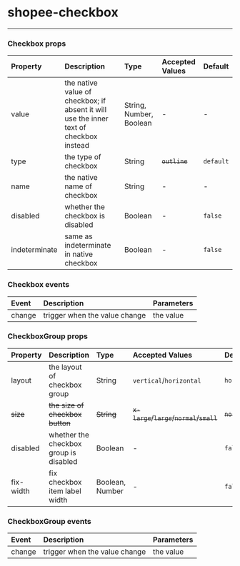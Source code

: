 # shopee-checkbox
---

### Checkbox props
| Property | Description | Type | Accepted Values | Default |
|:--|:--|:--|:--|:--|
| value | the native value of checkbox; if absent it will use the inner text of checkbox instead | String, Number, Boolean | - | - |
| type | the type of checkbox | String | ~~`outline`~~ | `default` |
| name | the native name of checkbox | String | - | - |
| disabled | whether the checkbox is disabled | Boolean | - | `false` |
| indeterminate | same as indeterminate in native checkbox | Boolean | - | `false` |

### Checkbox events
| Event | Description | Parameters |
|:--|:--|:--|
| change | trigger when the value change | the value |

### CheckboxGroup props
| Property | Description | Type | Accepted Values | Default |
|:--|:--|:--|:--|:--|
| layout | the layout of checkbox group | String | `vertical`/`horizontal` | `horizontal` |
| ~~size~~ | ~~the size of checkbox button~~ | ~~String~~ | ~~`x-large`/`large`/`normal`/`small`~~ | ~~`normal`~~ |
| disabled | whether the checkbox group is disabled | Boolean | - | `false` |
| fix-width | fix checkbox item label width | Boolean, Number | - | `false` |

### CheckboxGroup events
| Event | Description | Parameters |
|:--|:--|:--|
| change | trigger when the value change | the value |
